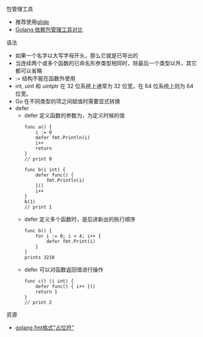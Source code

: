 
包管理工具
*  推荐使用[glide](https://github.com/Masterminds/glide)
* [Golang 依赖包管理工具对比](https://ieevee.com/tech/2017/07/10/go-import.html)

语法
* 如果一个名字以大写字母开头，那么它就是已导出的
* 当连续两个或多个函数的已命名形参类型相同时，除最后一个类型以外，其它都可以省略
* := 结构不能在函数外使用
* int, uint 和 uintptr 在 32 位系统上通常为 32 位宽，在 64 位系统上则为 64 位宽。
* Go 在不同类型的项之间赋值时需要显式转换
* defer
    * defer 定义函数的参数为，为定义时候的值
        ```
        func a() {
            i := 0
            defer fmt.Println(i)
            i++
            return
        }
        // print 0

        func b(i int) {
	        defer func() {
		        fmt.Println(i)
	        }()
	        i++
        }
        b(1)
        // print 1
        ```
    * defer 定义多个函数时，是后进新出的执行顺序
        ```
        func b() {
            for i := 0; i < 4; i++ {
                defer fmt.Print(i)
            }
        }
        prints 3210
        ```
    * defer 可以对函数返回值进行操作
        ```
        func c() (i int) {
            defer func() { i++ }()
            return 1
        }
        // print 2
        ```

资源
* [golang fmt格式“占位符”](https://studygolang.com/articles/2644)